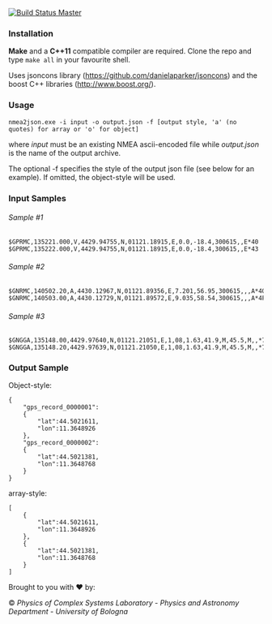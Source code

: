 [![Build Status Master](https://travis-ci.org/physycom/nmea_to_json.png?branch=master)](https://travis-ci.org/physycom/nmea_to_json "master")


### Installation
**Make** and a **C++11** compatible compiler are required. Clone the repo and type ``make all`` in your favourite shell.

Uses jsoncons library (https://github.com/danielaparker/jsoncons) and the boost C++ libraries (http://www.boost.org/).

### Usage
```
nmea2json.exe -i input -o output.json -f [output style, 'a' (no quotes) for array or 'o' for object]
```
where *input* must be an existing NMEA ascii-encoded file while *output.json* is the name of the output archive.

The optional -f specifies the style of the output json file (see below for an example). If omitted, the object-style will be used.


### Input Samples
###### Sample #1
```
$GPRMC,135221.000,V,4429.94755,N,01121.18915,E,0.0,-18.4,300615,,E*40
$GPRMC,135222.000,V,4429.94755,N,01121.18915,E,0.0,-18.4,300615,,E*43
```
###### Sample #2
```
$GNRMC,140502.20,A,4430.12967,N,01121.89356,E,7.201,56.95,300615,,,A*40
$GNRMC,140503.00,A,4430.12729,N,01121.89572,E,9.035,58.54,300615,,,A*4F
```
###### Sample #3
```
$GNGGA,135148.00,4429.97640,N,01121.21051,E,1,08,1.63,41.9,M,45.5,M,,*7F
$GNGGA,135148.20,4429.97639,N,01121.21050,E,1,08,1.63,41.9,M,45.5,M,,*72
```

### Output Sample
Object-style:
```
{
    "gps_record_0000001":
    {
        "lat":44.5021611,
        "lon":11.3648926
    },
    "gps_record_0000002":
    {
        "lat":44.5021381,
        "lon":11.3648768
    }
}
```
array-style:
```
[
    {
        "lat":44.5021611,
        "lon":11.3648926
    },
    {
        "lat":44.5021381,
        "lon":11.3648768
    }
]
```

Brought to you with :heart: by:

&copy; _Physics of Complex Systems Laboratory - Physics and Astronomy Department - University of Bologna_
